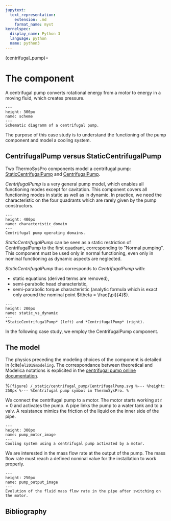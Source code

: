 ```yaml
---
jupytext:
  text_representation:
    extension: .md
    format_name: myst
kernelspec:
  display_name: Python 3
  language: python
  name: python3
---
```


(centrifugal_pump)=

# The component

A centrifugal pump converts rotational energy from a motor to energy in a moving fluid, which creates pressure.

```{figure} /_static/centrifugal_pump/scheme.png
---
height: 300px
name: scheme
---
Schematic diagramm of a centrifugal pump.
```

The purpose of this case study is to understand the functioning of the pump component and model a cooling system.

## CentrifugalPump versus StaticCentrifugalPump

Two ThermoSysPro components model a centrifugal pump: [StaticCentrifugalPump](https://thermosyspro.gitlab.io/documentation/src/WaterSteam/Machines/StaticCentrifugalPump.html) and [CentrifugalPump](https://thermosyspro.gitlab.io/documentation/src/WaterSteam/Machines/CentrifugalPump.html).

*CentrifugalPump* is a very general pump model, which enables all functioning modes except for cavitation.
This component covers all functioning modes in static as well as in dynamic.
In practice, we need the characteristic on the four quadrants which are rarely given by the pump constructors.

```{figure} /_static/centrifugal_pump/characteristic_domain.png
---
height: 400px
name: characteristic_domain
---
Centrifugal pump operating domains.
```

*StaticCentrifugalPump* can be seen as a static restriction of CentrifugalPump to the first quadrant, corresponding to "Normal pumping".
This component must be used only in normal functioning, even only in nominal functioning as dynamic aspects are neglected.

*StaticCentrifugalPump* thus corresponds to *CentrifugalPump* with:
- static equations (derived terms are removed),
- semi-parabolic head characteristic,
- semi-parabolic torque characteristic (analytic formula which is exact only around the nominal point $\theta = \frac{\pi}{4}$).

```{figure} /_static/centrifugal_pump/static_vs_dynamic.png
---
height: 200px
name: static_vs_dynamic
---
*StaticCentrifugalPump* (left) and *CentrifugalPump* (right).
```

In the following case study, we employ the CentrifugalPump component.

## The model

The physics preceding the modeling choices of the component is detailed in {cite}`el2019modeling`.
The correspondance between theoretical and Modelica notations is explicited in the [centrifugal pump online documentation](https://thermosyspro.gitlab.io/documentation/src/WaterSteam/Machines/CentrifugalPump.html).

%```{figure} /_static/centrifugal_pump/CentrifugalPump.svg
%---
%height: 250px
%---
%Centrifugal pump symbol in ThermoSysPro.
%```

We connect the centrifugal pump to a motor. The motor starts working at $t=0$ and activates the pump. A pipe links the pump to a water tank and to a valv. A resistance mimics the friction of the liquid on the inner side of the pipe. 

```{figure} /_static/centrifugal_pump/omedit_pump_motor.png
---
height: 300px
name: pump_motor_image
---
Cooling system using a centrifugal pump activated by a motor.
```

We are interested in the mass flow rate at the output of the pump. The mass flow rate must reach a defined nominal value for the installation to work properly.

```{figure} /_static/centrifugal_pump/pump_output.png
---
height: 250px
name: pump_output_image
---
Evolution of the fluid mass flow rate in the pipe after switching on the motor.
```


## Bibliography

```{bibliography} ../references.bib
```
